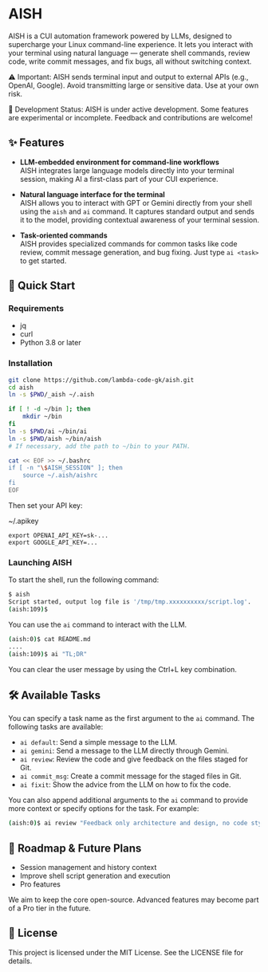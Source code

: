 # AISH

AISH is a CUI automation framework powered by LLMs, designed to supercharge your Linux command-line experience.
It lets you interact with your terminal using natural language — generate shell commands, review code, write commit messages, and fix bugs, all without switching context.

⚠️ Important: AISH sends terminal input and output to external APIs (e.g., OpenAI, Google). Avoid transmitting large or sensitive data. Use at your own risk.

🚧 Development Status: AISH is under active development. Some features are experimental or incomplete. Feedback and contributions are welcome!

## ✨ Features

* **LLM-embedded environment for command-line workflows**<br>
  AISH integrates large language models directly into your terminal session, making AI a first-class part of your CUI experience.

* **Natural language interface for the terminal**<br>
  AISH allows you to interact with GPT or Gemini directly from your shell using the `aish` and `ai` command. It captures standard output and sends it to the model, providing contextual awareness of your terminal session.

* **Task-oriented commands**<br>
  AISH provides specialized commands for common tasks like code review, commit message generation, and bug fixing. Just type `ai <task>` to get started.


## 🚀 Quick Start

### Requirements

- jq
- curl
- Python 3.8 or later

### Installation

```bash
git clone https://github.com/lambda-code-gk/aish.git
cd aish
ln -s $PWD/_aish ~/.aish

if [ ! -d ~/bin ]; then
    mkdir ~/bin
fi
ln -s $PWD/ai ~/bin/ai
ln -s $PWD/aish ~/bin/aish
# If necessary, add the path to ~/bin to your PATH.

cat << EOF >> ~/.bashrc
if [ -n "\$AISH_SESSION" ]; then
    source ~/.aish/aishrc
fi
EOF
```

Then set your API key:

~/.apikey
```
export OPENAI_API_KEY=sk-...
export GOOGLE_API_KEY=...
```

### Launching AISH

To start the shell, run the following command:
```bash
$ aish
Script started, output log file is '/tmp/tmp.xxxxxxxxxx/script.log'.
(aish:109)$ 
```

You can use the `ai` command to interact with the LLM.
```bash
(aish:0)$ cat README.md
....
(aish:109)$ ai "TL;DR"
```

You can clear the user message by using the Ctrl+L key combination.

## 🛠 Available Tasks

You can specify a task name as the first argument to the `ai` command. The following tasks are available:

- `ai default`:     Send a simple message to the LLM.
- `ai gemini`:      Send a message to the LLM directly through Gemini.
- `ai review`:      Review the code and give feedback on the files staged for Git.
- `ai commit_msg`:  Create a commit message for the staged files in Git.
- `ai fixit`:       Show the advice from the LLM on how to fix the code.


You can also append additional arguments to the `ai` command to provide more context or specify options for the task. For example:
```bash
(aish:0)$ ai review "Feedback only architecture and design, no code style"
```


## 🧭 Roadmap & Future Plans

* Session management and history context
* Improve shell script generation and execution
* Pro features

We aim to keep the core open-source. Advanced features may become part of a Pro tier in the future.

## 📄 License
This project is licensed under the MIT License. See the LICENSE file for details.

